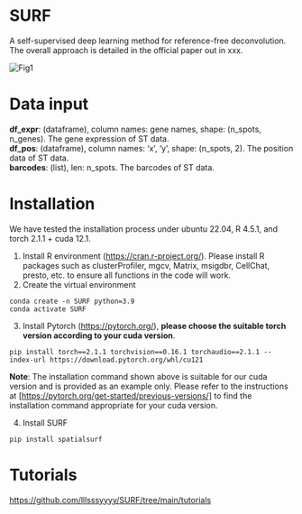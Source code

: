 # SURF
A self-supervised deep learning method for reference-free deconvolution. The overall approach is detailed in the official paper out in xxx.

![Fig1](https://github.com/user-attachments/assets/45018ff0-2680-4ed5-9e09-3616b60f73cb)

# Data input  
**df_expr**: (dataframe), column names: gene names, shape: (n_spots, n_genes). The gene expression of ST data.  
**df_pos**: (dataframe), column names: ‘x’, ‘y’, shape: (n_spots, 2). The position data of ST data.  
**barcodes**: (list), len: n_spots. The barcodes of ST data.  

# Installation
We have tested the installation process under ubuntu 22.04, R 4.5.1, and torch 2.1.1 + cuda 12.1.
1. Install R environment (https://cran.r-project.org/).
   Please install R packages such as clusterProfiler, mgcv, Matrix, msigdbr, CellChat, presto, etc. to ensure all functions in the code will work.
3. Create the virtual environment
```
conda create -n SURF python=3.9   
conda activate SURF   
```
3. Install Pytorch (https://pytorch.org/), **please choose the suitable torch version according to your cuda version**.
```
pip install torch==2.1.1 torchvision==0.16.1 torchaudio==2.1.1 --index-url https://download.pytorch.org/whl/cu121 
```
**Note**: The installation command shown above is suitable for our cuda version and is provided as an example only. Please refer to the instructions at [https://pytorch.org/get-started/previous-versions/] to find the installation command appropriate for your cuda version.

4. Install SURF
```
pip install spatialsurf
```
# Tutorials
https://github.com/lllsssyyyy/SURF/tree/main/tutorials


